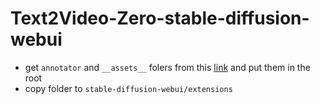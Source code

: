# Text2Video-Zero-stable-diffusion-webui

- get `annotator` and `__assets__` folers from this [link](https://huggingface.co/spaces/PAIR/Text2Video-Zero/tree/main) and put them in the root
- copy folder to `stable-diffusion-webui/extensions`
